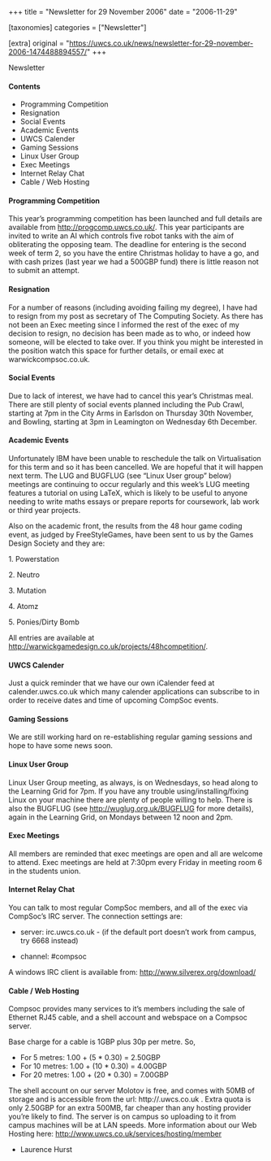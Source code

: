 +++
title = "Newsletter for 29 November 2006"
date = "2006-11-29"

[taxonomies]
categories = ["Newsletter"]

[extra]
original = "https://uwcs.co.uk/news/newsletter-for-29-november-2006-1474488894557/"
+++

Newsletter

#### Contents

  - Programming Competition
  - Resignation
  - Social Events
  - Academic Events
  - UWCS Calender
  - Gaming Sessions
  - Linux User Group
  - Exec Meetings
  - Internet Relay Chat
  - Cable / Web Hosting

#### Programming Competition

This year’s programming competition has been launched and full details are available from http://progcomp.uwcs.co.uk/. This year participants are invited to write an AI which controls five robot tanks with the aim of obliterating the opposing team. The deadline for entering is the second week of term 2, so you have the entire Christmas holiday to have a go, and with cash prizes (last year we had a 500GBP fund) there is little reason not to submit an attempt.

#### Resignation

For a number of reasons (including avoiding failing my degree), I have had to resign from my post as secretary of The Computing Society. As there has not been an Exec meeting since I informed the rest of the exec of my decision to resign, no decision has been made as to who, or indeed how someone, will be elected to take over. If you think you might be interested in the position watch this space for further details, or email exec at warwickcompsoc.co.uk.

#### Social Events

Due to lack of interest, we have had to cancel this year’s Christmas meal. There are still plenty of social events planned including the Pub Crawl, starting at 7pm in the City Arms in Earlsdon on Thursday 30th November, and Bowling, starting at 3pm in Leamington on Wednesday 6th December.

#### Academic Events

Unfortunately IBM have been unable to reschedule the talk on Virtualisation for this term and so it has been cancelled. We are hopeful that it will happen next term. The LUG and BUGFLUG (see “Linux User group” below) meetings are continuing to occur regularly and this week’s LUG meeting features a tutorial on using LaTeX, which is likely to be useful to anyone needing to write maths essays or prepare reports for coursework, lab work or third year projects.

Also on the academic front, the results from the 48 hour game coding event, as judged by FreeStyleGames, have been sent to us by the Games Design Society and they are:

1\. Powerstation

2\. Neutro

3\. Mutation

4\. Atomz

5\. Ponies/Dirty Bomb

All entries are available at http://warwickgamedesign.co.uk/projects/48hcompetition/.

#### UWCS Calender

Just a quick reminder that we have our own iCalender feed at calender.uwcs.co.uk which many calender applications can subscribe to in order to receive dates and time of upcoming CompSoc events.

#### Gaming Sessions

We are still working hard on re-establishing regular gaming sessions and hope to have some news soon.

#### Linux User Group

Linux User Group meeting, as always, is on Wednesdays, so head along to the Learning Grid for 7pm. If you have any trouble using/installing/fixing Linux on your machine there are plenty of people willing to help. There is also the BUGFLUG (see http://wuglug.org.uk/BUGFLUG for more details), again in the Learning Grid, on Mondays between 12 noon and 2pm.

#### Exec Meetings

All members are reminded that exec meetings are open and all are welcome to attend. Exec meetings are held at 7:30pm every Friday in meeting room 6 in the students union.

#### Internet Relay Chat

You can talk to most regular CompSoc members, and all of the exec via CompSoc’s IRC server. The connection settings are:

  - server: irc.uwcs.co.uk - (if the default port doesn’t work from campus, try 6668 instead)

<!-- end list -->

  - channel: \#compsoc

A windows IRC client is available from: http://www.silverex.org/download/

#### Cable / Web Hosting

Compsoc provides many services to it’s members including the sale of Ethernet RJ45 cable, and a shell account and webspace on a Compsoc server.

Base charge for a cable is 1GBP plus 30p per metre. So,

  - For 5 metres: 1.00 + (5 \* 0.30) = 2.50GBP
  - For 10 metres: 1.00 + (10 \* 0.30) = 4.00GBP
  - For 20 metres: 1.00 + (20 \* 0.30) = 7.00GBP

The shell account on our server Molotov is free, and comes with 50MB of storage and is accessible from the url: http://.uwcs.co.uk . Extra quota is only 2.50GBP for an extra 500MB, far cheaper than any hosting provider you’re likely to find. The server is on campus so uploading to it from campus machines will be at LAN speeds. More information about our Web Hosting here: http://www.uwcs.co.uk/services/hosting/member

  - Laurence Hurst
